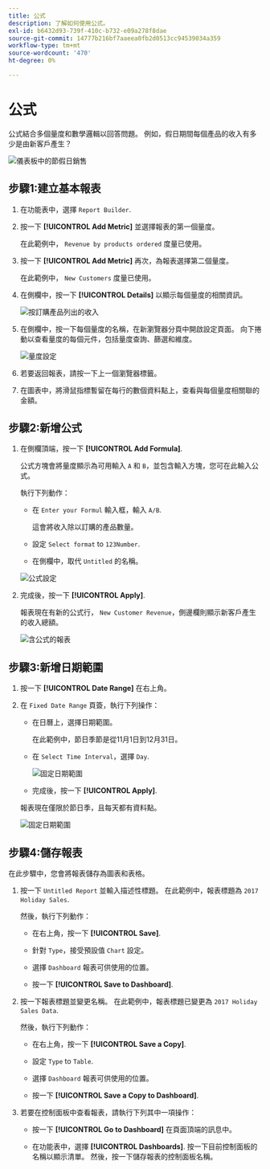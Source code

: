 ```yaml
---
title: 公式
description: 了解如何使用公式。
exl-id: b6432d93-739f-410c-b732-e09a278f8dae
source-git-commit: 14777b216bf7aaeea0fb2d0513cc94539034a359
workflow-type: tm+mt
source-wordcount: '470'
ht-degree: 0%

---
```


# 公式

公式結合多個量度和數學邏輯以回答問題。 例如，假日期間每個產品的收入有多少是由新客戶產生？

![儀表板中的節假日銷售](../../assets/magento-bi-report-builder-revenue-by-products-formula-report-holiday-sales-dashboard.png)

## 步驟1:建立基本報表

1. 在功能表中，選擇 `Report Builder`.

1. 按一下 **[!UICONTROL Add Metric]** 並選擇報表的第一個量度。

   在此範例中， `Revenue by products ordered` 度量已使用。

1. 按一下 **[!UICONTROL Add Metric]** 再次，為報表選擇第二個量度。

   在此範例中， `New Customers` 度量已使用。

1. 在側欄中，按一下 **[!UICONTROL Details]** 以顯示每個量度的相關資訊。

   ![按訂購產品列出的收入](../../assets/magento-bi-report-builder-revenue-by-products.png)

1. 在側欄中，按一下每個量度的名稱，在新瀏覽器分頁中開啟設定頁面。 向下捲動以查看量度的每個元件，包括量度查詢、篩選和維度。

   ![量度設定](../../assets/magento-bi-report-builder-revenue-by-products-metric-detail.png)

1. 若要返回報表，請按一下上一個瀏覽器標籤。

1. 在圖表中，將滑鼠指標暫留在每行的數個資料點上，查看與每個量度相關聯的金額。

## 步驟2:新增公式

1. 在側欄頂端，按一下 **[!UICONTROL Add Formula]**.

   公式方塊會將量度顯示為可用輸入 `A` 和 `B`，並包含輸入方塊，您可在此輸入公式。

   執行下列動作：

   * 在 `Enter your Formul` 輸入框，輸入 `A/B`.

      這會將收入除以訂購的產品數量。

   * 設定 `Select format` to `123Number`.

   * 在側欄中，取代 `Untitled` 的名稱。

   ![公式設定](../../assets/magento-bi-report-builder-revenue-by-products-add-formula-detail.png)

1. 完成後，按一下 **[!UICONTROL Apply]**.

   報表現在有新的公式行， `New Customer Revenue`，側邊欄則顯示新客戶產生的收入總額。

   ![含公式的報表](../../assets/magento-bi-report-builder-revenue-by-products-formula-report.png)

## 步驟3:新增日期範圍

1. 按一下 **[!UICONTROL Date Range]** 在右上角。

1. 在 `Fixed Date Range` 頁簽，執行下列操作：

   * 在日曆上，選擇日期範圍。

      在此範例中，節日季節是從11月1日到12月31日。

   * 在 `Select Time Interval`，選擇 `Day`.

      ![固定日期範圍](../../assets/magento-bi-report-builder-revenue-by-products-formula-report-fixed-date-range.png)

   * 完成後，按一下 **[!UICONTROL Apply]**.

   報表現在僅限於節日季，且每天都有資料點。

   ![固定日期範圍](../../assets/magento-bi-report-builder-revenue-by-products-formula-report-fixed-date-range-report.png)

## 步驟4:儲存報表

在此步驟中，您會將報表儲存為圖表和表格。

1. 按一下 `Untitled Report` 並輸入描述性標題。 在此範例中，報表標題為 `2017 Holiday Sales`.

   然後，執行下列動作：

   * 在右上角，按一下 **[!UICONTROL Save]**.

   * 針對 `Type`，接受預設值 `Chart` 設定。

   * 選擇 `Dashboard` 報表可供使用的位置。

   * 按一下 **[!UICONTROL Save to Dashboard]**.

1. 按一下報表標題並變更名稱。 在此範例中，報表標題已變更為 `2017 Holiday Sales Data`.

   然後，執行下列動作：

   * 在右上角，按一下 **[!UICONTROL Save a Copy]**.

   * 設定 `Type` to `Table`.

   * 選擇 `Dashboard` 報表可供使用的位置。

   * 按一下 **[!UICONTROL Save a Copy to Dashboard]**.

1. 若要在控制面板中查看報表，請執行下列其中一項操作：

   * 按一下 **[!UICONTROL Go to Dashboard]** 在頁面頂端的訊息中。

   * 在功能表中，選擇 **[!UICONTROL Dashboards]**. 按一下目前控制面板的名稱以顯示清單。 然後，按一下儲存報表的控制面板名稱。
